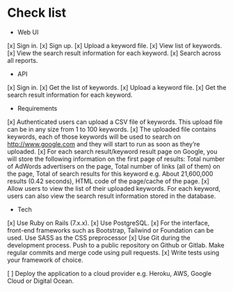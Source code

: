 # Check list

- Web UI

[x] Sign in.
[x] Sign up.
[x] Upload a keyword file.
[x] View list of keywords.
[x] View the search result information for each keyword.
[x] Search across all reports.

- API

[x] Sign in.
[x] Get the list of keywords.
[x] Upload a keyword file.
[x] Get the search result information for each keyword.

- Requirements

[x] Authenticated users can upload a CSV file of keywords. This upload file can be in any size from 1 to 100 keywords.
[x] The uploaded file contains keywords, each of those keywords will be used to search on <http://www.google.com> and they will start to run as soon as they’re uploaded.
[x] For each search result/keyword result page on Google, you will store the following information on the first page of results: Total number of AdWords advertisers on the page, Total number of links (all of them) on the page, Total of search results for this keyword e.g. About 21,600,000 results (0.42 seconds), HTML code of the page/cache of the page.
[x] Allow users to view the list of their uploaded keywords. For each keyword, users can also view the search result information stored in the database.

- Tech

[x] Use Ruby on Rails (7.x.x).
[x] Use PostgreSQL.
[x] For the interface, front-end frameworks such as Bootstrap, Tailwind or Foundation can be used. Use SASS as the CSS preprocessor
[x] Use Git during the development process. Push to a public repository on Github or Gitlab.  Make regular commits and merge code using pull requests.
[x] Write tests using your framework of choice.

[ ] Deploy the application to a cloud provider e.g. Heroku, AWS, Google Cloud or Digital Ocean.

